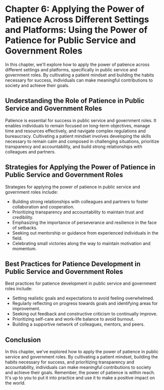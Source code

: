 Chapter 6: Applying the Power of Patience Across Different Settings and Platforms: Using the Power of Patience for Public Service and Government Roles
======================================================================================================================================================

In this chapter, we'll explore how to apply the power of patience across different settings and platforms, specifically in public service and government roles. By cultivating a patient mindset and building the habits necessary for success, individuals can make meaningful contributions to society and achieve their goals.

Understanding the Role of Patience in Public Service and Government Roles
-------------------------------------------------------------------------

Patience is essential for success in public service and government roles. It enables individuals to remain focused on long-term objectives, manage time and resources effectively, and navigate complex regulations and bureaucracy. Cultivating a patient mindset involves developing the skills necessary to remain calm and composed in challenging situations, prioritize transparency and accountability, and build strong relationships with colleagues and partners.

Strategies for Applying the Power of Patience in Public Service and Government Roles
------------------------------------------------------------------------------------

Strategies for applying the power of patience in public service and government roles include:

* Building strong relationships with colleagues and partners to foster collaboration and cooperation.
* Prioritizing transparency and accountability to maintain trust and credibility.
* Emphasizing the importance of perseverance and resilience in the face of setbacks.
* Seeking out mentorship or guidance from experienced individuals in the field.
* Celebrating small victories along the way to maintain motivation and momentum.

Best Practices for Patience Development in Public Service and Government Roles
------------------------------------------------------------------------------

Best practices for patience development in public service and government roles include:

* Setting realistic goals and expectations to avoid feeling overwhelmed.
* Regularly reflecting on progress towards goals and identifying areas for improvement.
* Seeking out feedback and constructive criticism to continually improve.
* Prioritizing self-care and work-life balance to avoid burnout.
* Building a supportive network of colleagues, mentors, and peers.

Conclusion
----------

In this chapter, we've explored how to apply the power of patience in public service and government roles. By cultivating a patient mindset, building the habits necessary for success, and prioritizing transparency and accountability, individuals can make meaningful contributions to society and achieve their goals. Remember, the power of patience is within reach. It's up to you to put it into practice and use it to make a positive impact on the world.
